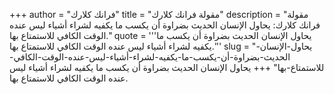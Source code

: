 +++
author = "فرانك كلارك"
title = "مقولة فرانك كلارك"
description = "مقولة فرانك كلارك: يحاول الإنسان الحديث بضراوة أن يكسب ما يكفيه لشراء أشياء ليس عنده الوقت الكافي للاستمتاع بها."
quote = '''يحاول الإنسان الحديث بضراوة أن يكسب ما يكفيه لشراء أشياء ليس عنده الوقت الكافي للاستمتاع بها.'''
slug = "يحاول-الإنسان-الحديث-بضراوة-أن-يكسب-ما-يكفيه-لشراء-أشياء-ليس-عنده-الوقت-الكافي-للاستمتاع-بها"
+++
يحاول الإنسان الحديث بضراوة أن يكسب ما يكفيه لشراء أشياء ليس عنده الوقت الكافي للاستمتاع بها.

